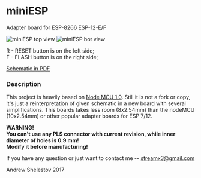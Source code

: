 # miniESP
Adapter board for ESP-8266 ESP-12-E/F


![miniESP top view](https://raw.githubusercontent.com/streamx3/miniesp/master/miniESP_board_top.png "top, as if you'd gase at it normally")
![miniESP bot view](https://raw.githubusercontent.com/streamx3/miniesp/master/miniESP_board_bot.png "botom, as if you'd flip the oard over")

R - RESET button is on the left side;<br />
F - FLASH button is on the right side;

[Schematic in PDF](https://github.com/streamx3/miniesp/blob/master/miniESP_scheme.pdf)


### Description
This project is heavily based on [Node MCU 1.0](https://github.com/nodemcu/nodemcu-devkit-v1.0).
Still it is not a fork or copy, it's just a reinterpretation of given schematic in a new board with several simplifications.
This boards takes less room (8x2.54mm) than the nodeMCU (10x2.54mm) or other popular adapter boards for ESP 7/12.

**WARNING!<br />
You can't use any PLS connector with current revision, while inner diameter of holes is 0.9 mm!<br />
Modify it before manufacturing!**

If you have any question or just want to contact me -- streamx3@gmail.com

Andrew Shelestov 2017
